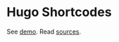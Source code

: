 # Hugo Shortcodes

See [demo](https://isqua.github.io/hugo-shortcodes/). Read [sources](https://github.com/isqua/hugo-shortcodes).

